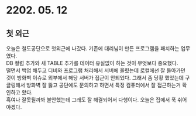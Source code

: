 # 2202. 05. 12
## 첫 외근
오늘은 철도공단으로 첫외근에 나갔다. 기존에 대리님이 만든 프로그램을 패치하는 업무였다.<br> DB 컬럼 추가와 새 TABLE 추가를 데이터 유실없이 하는 것이 무엇보다 중요했다.<br> 떨면서 백업 해두고 디비와 프로그램 처리해서 서버에 올렸는데 로컬에선 잘 돌아가던 것이 방화벽 이슈로 외부에서 해당 서버가 접근이 안되었다. 그래서 좀 당황 했었는데 구글링해서 방화벽 잘 뚫고 공단에도 문의하고 하면서 특정 컴퓨터에서 잘 접근하는거 확인하고 왔다.<br> 혹여나 잘못될까봐 불안했는데 그래도 잘 해결되어서 다행이다. 오늘은 집에서 푹 쉬어야겠다.


